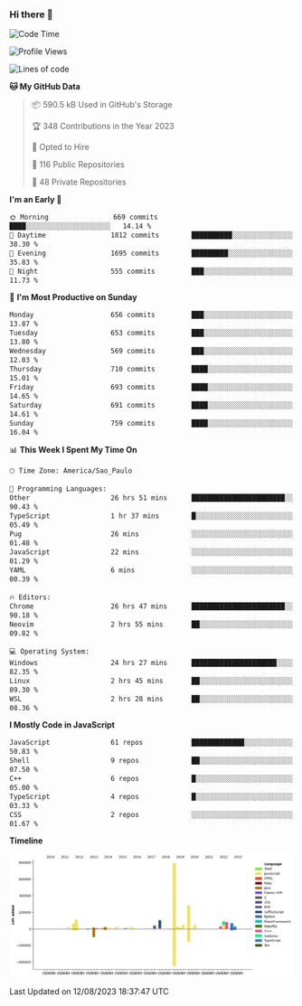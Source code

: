 ### Hi there 👋

<!--START_SECTION:waka-->
![Code Time](http://img.shields.io/badge/Code%20Time-4%2C876%20hrs%2036%20mins-blue)

![Profile Views](http://img.shields.io/badge/Profile%20Views-2-blue)

![Lines of code](https://img.shields.io/badge/From%20Hello%20World%20I%27ve%20Written-2.0%20million%20lines%20of%20code-blue)

**🐱 My GitHub Data** 

> 📦 590.5 kB Used in GitHub's Storage 
 > 
> 🏆 348 Contributions in the Year 2023
 > 
> 💼 Opted to Hire
 > 
> 📜 116 Public Repositories 
 > 
> 🔑 48 Private Repositories 
 > 
**I'm an Early 🐤** 

```text
🌞 Morning                669 commits         ████░░░░░░░░░░░░░░░░░░░░░   14.14 % 
🌆 Daytime                1812 commits        ██████████░░░░░░░░░░░░░░░   38.30 % 
🌃 Evening                1695 commits        █████████░░░░░░░░░░░░░░░░   35.83 % 
🌙 Night                  555 commits         ███░░░░░░░░░░░░░░░░░░░░░░   11.73 % 
```
📅 **I'm Most Productive on Sunday** 

```text
Monday                   656 commits         ███░░░░░░░░░░░░░░░░░░░░░░   13.87 % 
Tuesday                  653 commits         ███░░░░░░░░░░░░░░░░░░░░░░   13.80 % 
Wednesday                569 commits         ███░░░░░░░░░░░░░░░░░░░░░░   12.03 % 
Thursday                 710 commits         ████░░░░░░░░░░░░░░░░░░░░░   15.01 % 
Friday                   693 commits         ████░░░░░░░░░░░░░░░░░░░░░   14.65 % 
Saturday                 691 commits         ████░░░░░░░░░░░░░░░░░░░░░   14.61 % 
Sunday                   759 commits         ████░░░░░░░░░░░░░░░░░░░░░   16.04 % 
```


📊 **This Week I Spent My Time On** 

```text
🕑︎ Time Zone: America/Sao_Paulo

💬 Programming Languages: 
Other                    26 hrs 51 mins      ███████████████████████░░   90.43 % 
TypeScript               1 hr 37 mins        █░░░░░░░░░░░░░░░░░░░░░░░░   05.49 % 
Pug                      26 mins             ░░░░░░░░░░░░░░░░░░░░░░░░░   01.48 % 
JavaScript               22 mins             ░░░░░░░░░░░░░░░░░░░░░░░░░   01.29 % 
YAML                     6 mins              ░░░░░░░░░░░░░░░░░░░░░░░░░   00.39 % 

🔥 Editors: 
Chrome                   26 hrs 47 mins      ███████████████████████░░   90.18 % 
Neovim                   2 hrs 55 mins       ██░░░░░░░░░░░░░░░░░░░░░░░   09.82 % 

💻 Operating System: 
Windows                  24 hrs 27 mins      █████████████████████░░░░   82.35 % 
Linux                    2 hrs 45 mins       ██░░░░░░░░░░░░░░░░░░░░░░░   09.30 % 
WSL                      2 hrs 28 mins       ██░░░░░░░░░░░░░░░░░░░░░░░   08.36 % 
```

**I Mostly Code in JavaScript** 

```text
JavaScript               61 repos            █████████████░░░░░░░░░░░░   50.83 % 
Shell                    9 repos             ██░░░░░░░░░░░░░░░░░░░░░░░   07.50 % 
C++                      6 repos             █░░░░░░░░░░░░░░░░░░░░░░░░   05.00 % 
TypeScript               4 repos             █░░░░░░░░░░░░░░░░░░░░░░░░   03.33 % 
CSS                      2 repos             ░░░░░░░░░░░░░░░░░░░░░░░░░   01.67 % 
```



**Timeline**

![Lines of Code chart](https://raw.githubusercontent.com/jampow/jampow/master/assets/bar_graph.png)


 Last Updated on 12/08/2023 18:37:47 UTC
<!--END_SECTION:waka-->
